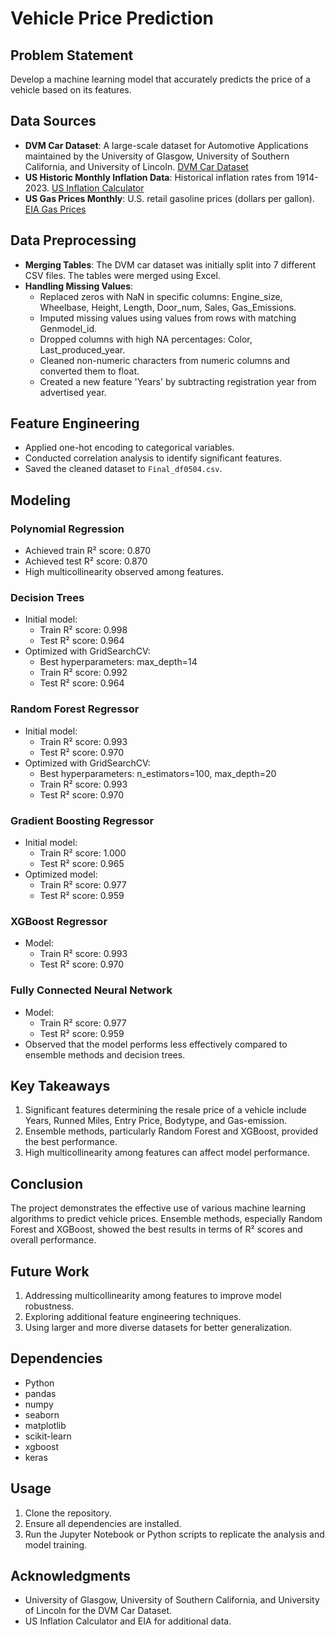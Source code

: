# Vehicle Price Prediction

## Problem Statement
Develop a machine learning model that accurately predicts the price of a vehicle based on its features.

## Data Sources
- **DVM Car Dataset**: A large-scale dataset for Automotive Applications maintained by the University of Glasgow, University of Southern California, and University of Lincoln. [DVM Car Dataset](https://deepvisualmarketing.github.io/)
- **US Historic Monthly Inflation Data**: Historical inflation rates from 1914-2023. [US Inflation Calculator](https://www.usinflationcalculator.com/inflation/historical-inflation-rates/)
- **US Gas Prices Monthly**: U.S. retail gasoline prices (dollars per gallon). [EIA Gas Prices](https://www.eia.gov/dnav/pet/hist/LeafHandler.ashx?n=pet&s=emm_epm0_pte_nus_dpg&f=m)

## Data Preprocessing
- **Merging Tables**: The DVM car dataset was initially split into 7 different CSV files. The tables were merged using Excel.
- **Handling Missing Values**:
  - Replaced zeros with NaN in specific columns: Engine_size, Wheelbase, Height, Length, Door_num, Sales, Gas_Emissions.
  - Imputed missing values using values from rows with matching Genmodel_id.
  - Dropped columns with high NA percentages: Color, Last_produced_year.
  - Cleaned non-numeric characters from numeric columns and converted them to float.
  - Created a new feature 'Years' by subtracting registration year from advertised year.

## Feature Engineering
- Applied one-hot encoding to categorical variables.
- Conducted correlation analysis to identify significant features.
- Saved the cleaned dataset to `Final_df0504.csv`.

## Modeling
### Polynomial Regression
- Achieved train R² score: 0.870
- Achieved test R² score: 0.870
- High multicollinearity observed among features.

### Decision Trees
- Initial model:
  - Train R² score: 0.998
  - Test R² score: 0.964
- Optimized with GridSearchCV:
  - Best hyperparameters: max_depth=14
  - Train R² score: 0.992
  - Test R² score: 0.964

### Random Forest Regressor
- Initial model:
  - Train R² score: 0.993
  - Test R² score: 0.970
- Optimized with GridSearchCV:
  - Best hyperparameters: n_estimators=100, max_depth=20
  - Train R² score: 0.993
  - Test R² score: 0.970

### Gradient Boosting Regressor
- Initial model:
  - Train R² score: 1.000
  - Test R² score: 0.965
- Optimized model:
  - Train R² score: 0.977
  - Test R² score: 0.959

### XGBoost Regressor
- Model:
  - Train R² score: 0.993
  - Test R² score: 0.970

### Fully Connected Neural Network
- Model:
  - Train R² score: 0.977
  - Test R² score: 0.959
- Observed that the model performs less effectively compared to ensemble methods and decision trees.

## Key Takeaways
1. Significant features determining the resale price of a vehicle include Years, Runned Miles, Entry Price, Bodytype, and Gas-emission.
2. Ensemble methods, particularly Random Forest and XGBoost, provided the best performance.
3. High multicollinearity among features can affect model performance.

## Conclusion
The project demonstrates the effective use of various machine learning algorithms to predict vehicle prices. Ensemble methods, especially Random Forest and XGBoost, showed the best results in terms of R² scores and overall performance.

## Future Work
1. Addressing multicollinearity among features to improve model robustness.
2. Exploring additional feature engineering techniques.
3. Using larger and more diverse datasets for better generalization.

## Dependencies
- Python
- pandas
- numpy
- seaborn
- matplotlib
- scikit-learn
- xgboost
- keras

## Usage
1. Clone the repository.
2. Ensure all dependencies are installed.
3. Run the Jupyter Notebook or Python scripts to replicate the analysis and model training.

## Acknowledgments
- University of Glasgow, University of Southern California, and University of Lincoln for the DVM Car Dataset.
- US Inflation Calculator and EIA for additional data.
